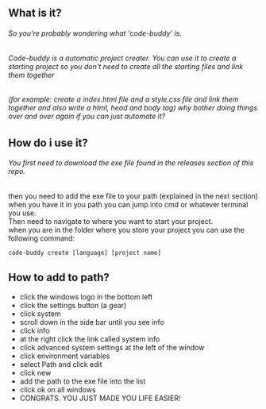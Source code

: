 ## What is it?
###### So you're probably wondering what 'code-buddy' is.
###### Code-buddy is a automatic project creater. You can use it to create a starting project so you don't need to create all the starting files and link them together
###### (for example: create a index.html file and a style.css file and link them together and also write a html, head and body tag) why bother doing things over and over again if you can just automate it?

## How do i use it?
###### You first need to download the exe file found in the releases section of this repo.
then you need to add the exe file to your path (explained in the next section)\
when you have it in you path you can jump into cmd or whatever terminal you use.\
Then need to navigate to where you want to start your project.\
when you are in the folder where you store your project you can use the following command:
```bat
code-buddy create [language] [project name]
```

## How to add to path?
* click the windows logo in the bottom left
* click the settings button (a gear)
* click system
* scroll down in the side bar until you see info
* click info
* at the right click the link called system info
* click advanced system settings at the left of the window
* click environment variables
* select Path and click edit
* click new
* add the path to the exe file into the list
* click ok on all windows
* CONGRATS. YOU JUST MADE YOU LIFE EASIER!